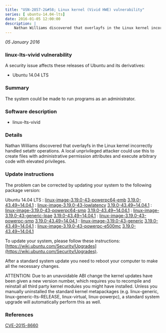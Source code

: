 ```yaml
---
title: "USN-2857-2&#58; Linux kernel (Vivid HWE) vulnerability"
series: [ ubuntu-14.04-lts]
date: 2016-01-05 12:00:00
description: |
    Nathan Williams discovered that overlayfs in the Linux kernel incorrectly handled setattr operations. A local unprivileged attacker could use this to create files with administrative permission attributes and execute arbitrary code with elevated privileges. 
--- 
```

 
 

*05 January 2016*

### linux-lts-vivid vulnerability

A security issue affects these releases of Ubuntu and its derivatives:

* Ubuntu 14.04 LTS

### Summary

The system could be made to run programs as an administrator. 

### Software description

* linux-lts-vivid 

### Details

Nathan Williams discovered that overlayfs in the Linux kernel incorrectly handled setattr operations. A local unprivileged attacker could use this to create files with administrative permission attributes and execute arbitrary code with elevated privileges. 

### Update instructions

The problem can be corrected by updating your system to the following package version:

Ubuntu 14.04 LTS
 : [linux-image-3.19.0-43-powerpc64-emb](https://launchpad.net/ubuntu/+source/linux-lts-vivid) <span> [3.19.0-43.49~14.04.1](https://launchpad.net/ubuntu/+source/linux-lts-vivid/3.19.0-43.49~14.04.1) </span> 
 : [linux-image-3.19.0-43-lowlatency](https://launchpad.net/ubuntu/+source/linux-lts-vivid) <span> [3.19.0-43.49~14.04.1](https://launchpad.net/ubuntu/+source/linux-lts-vivid/3.19.0-43.49~14.04.1) </span> 
 : [linux-image-3.19.0-43-powerpc64-smp](https://launchpad.net/ubuntu/+source/linux-lts-vivid) <span> [3.19.0-43.49~14.04.1](https://launchpad.net/ubuntu/+source/linux-lts-vivid/3.19.0-43.49~14.04.1) </span> 
 : [linux-image-3.19.0-43-generic-lpae](https://launchpad.net/ubuntu/+source/linux-lts-vivid) <span> [3.19.0-43.49~14.04.1](https://launchpad.net/ubuntu/+source/linux-lts-vivid/3.19.0-43.49~14.04.1) </span> 
 : [linux-image-3.19.0-43-powerpc-smp](https://launchpad.net/ubuntu/+source/linux-lts-vivid) <span> [3.19.0-43.49~14.04.1](https://launchpad.net/ubuntu/+source/linux-lts-vivid/3.19.0-43.49~14.04.1) </span> 
 : [linux-image-3.19.0-43-generic](https://launchpad.net/ubuntu/+source/linux-lts-vivid) <span> [3.19.0-43.49~14.04.1](https://launchpad.net/ubuntu/+source/linux-lts-vivid/3.19.0-43.49~14.04.1) </span> 
 : [linux-image-3.19.0-43-powerpc-e500mc](https://launchpad.net/ubuntu/+source/linux-lts-vivid) <span> [3.19.0-43.49~14.04.1](https://launchpad.net/ubuntu/+source/linux-lts-vivid/3.19.0-43.49~14.04.1) </span> 

To update your system, please follow these instructions: [https://wiki.ubuntu.com/Security/Upgrades](https://wiki.ubuntu.com/Security/Upgrades).

After a standard system update you need to reboot your computer to make all the necessary changes.

ATTENTION: Due to an unavoidable ABI change the kernel updates have been given a new version number, which requires you to recompile and reinstall all third party kernel modules you might have installed. Unless you manually uninstalled the standard kernel metapackages (e.g. linux-generic, linux-generic-lts-RELEASE, linux-virtual, linux-powerpc), a standard system upgrade will automatically perform this as well. 

### References

 
 [CVE-2015-8660](http://people.ubuntu.com/~ubuntu-security/cve/CVE-2015-8660)
 

